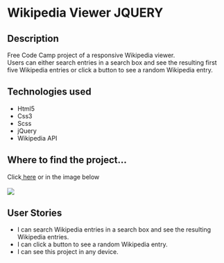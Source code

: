 <h1>Wikipedia Viewer JQUERY</h1>
<h2>Description</h2>
<p>Free Code Camp project of a responsive Wikipedia viewer.<br/>
Users can either search entries in a search box and see the resulting first five Wikipedia entries or click a button to see a random Wikipedia entry.</p>
<h2>Technologies used</h2>
<ul>
  <li>Html5</li>
  <li>Css3</li>
  <li>Scss</li>
  <li>jQuery</li>
  <li>Wikipedia API</li>
</ul>
<h2>Where to find the project...</h2>
<p>
Click<a href="https://s.codepen.io/vinniezappa/debug/aNENEa/bYrdyeKBqLaA" target="_blank"> here</a>
or in the image below <br/><br/><a href="https://s.codepen.io/vinniezappa/debug/aNENEa/bYrdyeKBqLaA" target="_blank">
<img src="https://www.dropbox.com/s/kmhoscimt9psfir/01-wikipedia-viewer-JQUERY.jpg?raw=1">
</a>
</p>



<h2>User Stories</h2>
<ul>
  <li>I can search Wikipedia entries in a search box and see the resulting Wikipedia entries.</li>
  <li>I can click a button to see a random Wikipedia entry.</li>
  <li>I can see this project in any device.</li>
</ul>
